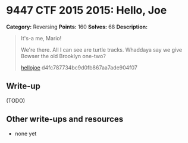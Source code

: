 # 9447 CTF 2015 2015: Hello, Joe

**Category:** Reversing
**Points:** 160
**Solves:** 68
**Description:**

>  It's-a me, Mario!
> 
>  We're there. All I can see are turtle tracks. Whaddaya say we give Bowser the old Brooklyn one-two?
> 
> [hellojoe](./hellojoe-d4fc787734bc9d0fb867aa7ade904f07)  d4fc787734bc9d0fb867aa7ade904f07


## Write-up

(TODO)

## Other write-ups and resources

* none yet
